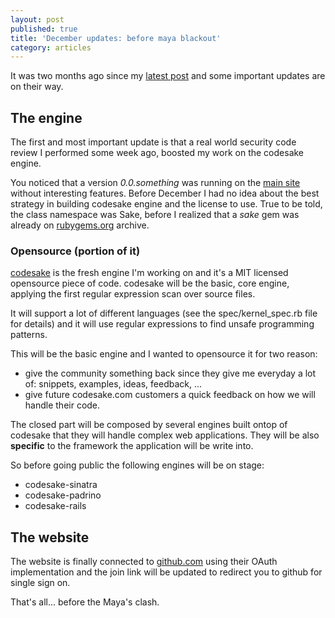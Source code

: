 ```yaml
---
layout: post
published: true
title: 'December updates: before maya blackout'
category: articles
---
```


It was two months ago since my [latest post](http://blog.codesake.com/the-pitfall-of-automatic-code-review-what-codesake-won-t-become.html)
and some important updates are on their way.

## The engine

The first and most important update is that a real world security code review I
performed some week ago, boosted my work on the codesake engine.

You noticed that a version _0.0.something_ was running on the [main site](http://codesake.com) without interesting features.
Before December I had no idea about the best strategy in building codesake
engine and the license to use. True to be told, the class namespace was Sake,
before I realized that a _sake_ gem was already on
[rubygems.org](http://rubygems.org) archive.

### Opensource (portion of it)

[codesake](https://github.com/codesake/codesake) is the fresh engine I'm
working on and it's a MIT licensed opensource piece of code.
codesake will be the basic, core engine, applying the first regular expression
scan over source files.

It will support a lot of different languages (see the spec/kernel\_spec.rb file
for details) and it will use regular expressions to find unsafe programming
patterns.

This will be the basic engine and I wanted to opensource it for two reason:
* give the community something back since they give me everyday a lot of:
  snippets, examples, ideas, feedback, ...
* give future codesake.com customers a quick feedback on how we will handle
  their code.

The closed part will be composed by several engines built ontop of codesake
that they will handle complex web applications. They will be also **specific**
to the framework the application will be write into.

So before going public the following engines will be on stage:

* codesake-sinatra
* codesake-padrino
* codesake-rails

## The website

The website is finally connected to [github.com](https://github.com) using
their OAuth implementation and the join link will be updated to redirect you to
github for single sign on.

That's all... before the Maya's clash.
